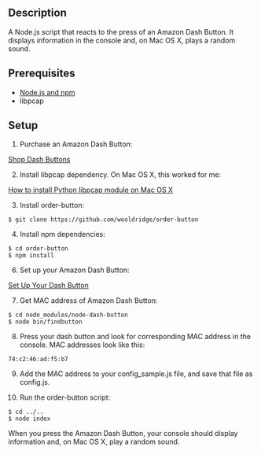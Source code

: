 ## Description

A Node.js script that reacts to the press of an Amazon Dash Button. It displays
information in the console and, on Mac OS X, plays a random sound.

## Prerequisites

- [Node.js and npm](http://nodejs.org)
- libpcap

## Setup

1. Purchase an Amazon Dash Button:

[Shop Dash Buttons](http://www.amazon.com/gp/browse.html?node=10667898011)

2. Install libpcap dependency. On Mac OS X, this worked for me:

[How to install Python libpcap module on Mac OS X](http://stackoverflow.com/questions/27149377/how-to-install-python-libpcap-module-on-mac-os-x)

3. Install order-button:

```
$ git clone https://github.com/wooldridge/order-button
```

4. Install npm dependencies:

```
$ cd order-button
$ npm install
```

6. Set up your Amazon Dash Button:

[Set Up Your Dash Button](https://www.amazon.com/gp/help/customer/display.html?nodeId=201746340)

7. Get MAC address of Amazon Dash Button:

```
$ cd node_modules/node-dash-button
$ node bin/findbutton
```

8. Press your dash button and look for corresponding MAC address in the
console. MAC addresses look like this:

```
74:c2:46:ad:f5:b7
```

9. Add the MAC address to your config_sample.js file, and save that file as
config.js.

10. Run the order-button script:

```
$ cd ../..
$ node index
```

When you press the Amazon Dash Button, your console should display information
and, on Mac OS X, play a random sound.
